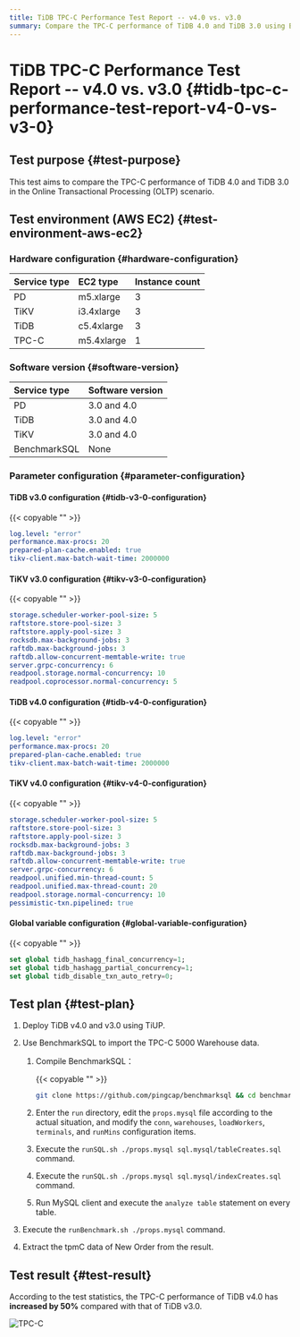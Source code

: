 ```yaml
---
title: TiDB TPC-C Performance Test Report -- v4.0 vs. v3.0
summary: Compare the TPC-C performance of TiDB 4.0 and TiDB 3.0 using BenchmarkSQL.
---
```


# TiDB TPC-C Performance Test Report -- v4.0 vs. v3.0 {#tidb-tpc-c-performance-test-report-v4-0-vs-v3-0}

## Test purpose {#test-purpose}

This test aims to compare the TPC-C performance of TiDB 4.0 and TiDB 3.0 in the Online Transactional Processing (OLTP) scenario.

## Test environment (AWS EC2) {#test-environment-aws-ec2}

### Hardware configuration {#hardware-configuration}

| Service type | EC2 type   | Instance count |
| :----------- | :--------- | :------------- |
| PD           | m5.xlarge  | 3              |
| TiKV         | i3.4xlarge | 3              |
| TiDB         | c5.4xlarge | 3              |
| TPC-C        | m5.4xlarge | 1              |

### Software version {#software-version}

| Service type | Software version |
| :----------- | :--------------- |
| PD           | 3.0 and 4.0      |
| TiDB         | 3.0 and 4.0      |
| TiKV         | 3.0 and 4.0      |
| BenchmarkSQL | None             |

### Parameter configuration {#parameter-configuration}

#### TiDB v3.0 configuration {#tidb-v3-0-configuration}

{{< copyable "" >}}

```yaml
log.level: "error"
performance.max-procs: 20
prepared-plan-cache.enabled: true
tikv-client.max-batch-wait-time: 2000000
```

#### TiKV v3.0 configuration {#tikv-v3-0-configuration}

{{< copyable "" >}}

```yaml
storage.scheduler-worker-pool-size: 5
raftstore.store-pool-size: 3
raftstore.apply-pool-size: 3
rocksdb.max-background-jobs: 3
raftdb.max-background-jobs: 3
raftdb.allow-concurrent-memtable-write: true
server.grpc-concurrency: 6
readpool.storage.normal-concurrency: 10
readpool.coprocessor.normal-concurrency: 5
```

#### TiDB v4.0 configuration {#tidb-v4-0-configuration}

{{< copyable "" >}}

```yaml
log.level: "error"
performance.max-procs: 20
prepared-plan-cache.enabled: true
tikv-client.max-batch-wait-time: 2000000
```

#### TiKV v4.0 configuration {#tikv-v4-0-configuration}

{{< copyable "" >}}

```yaml
storage.scheduler-worker-pool-size: 5
raftstore.store-pool-size: 3
raftstore.apply-pool-size: 3
rocksdb.max-background-jobs: 3
raftdb.max-background-jobs: 3
raftdb.allow-concurrent-memtable-write: true
server.grpc-concurrency: 6
readpool.unified.min-thread-count: 5
readpool.unified.max-thread-count: 20
readpool.storage.normal-concurrency: 10
pessimistic-txn.pipelined: true
```

#### Global variable configuration {#global-variable-configuration}

{{< copyable "" >}}

```sql
set global tidb_hashagg_final_concurrency=1;
set global tidb_hashagg_partial_concurrency=1;
set global tidb_disable_txn_auto_retry=0;
```

## Test plan {#test-plan}

1.  Deploy TiDB v4.0 and v3.0 using TiUP.

2.  Use BenchmarkSQL to import the TPC-C 5000 Warehouse data.

    1.  Compile BenchmarkSQL：

        {{< copyable "" >}}

        ```bash
        git clone https://github.com/pingcap/benchmarksql && cd benchmarksql && ant
        ```

    2.  Enter the `run` directory, edit the `props.mysql` file according to the actual situation, and modify the `conn`, `warehouses`, `loadWorkers`, `terminals`, and `runMins` configuration items.

    3.  Execute the `runSQL.sh ./props.mysql sql.mysql/tableCreates.sql` command.

    4.  Execute the `runSQL.sh ./props.mysql sql.mysql/indexCreates.sql` command.

    5.  Run MySQL client and execute the `analyze table` statement on every table.

3.  Execute the `runBenchmark.sh ./props.mysql` command.

4.  Extract the tpmC data of New Order from the result.

## Test result {#test-result}

According to the test statistics, the TPC-C performance of TiDB v4.0 has **increased by 50%** compared with that of TiDB v3.0.

![TPC-C](/media/tpcc-v4vsv3.png)
